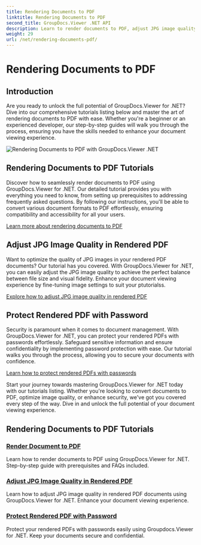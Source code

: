 ```yaml
---
title: Rendering Documents to PDF
linktitle: Rendering Documents to PDF
second_title: GroupDocs.Viewer .NET API
description: Learn to render documents to PDF, adjust JPG image quality, and protect PDFs with passwords using GroupDocs.Viewer for .NET tutorials.
weight: 29
url: /net/rendering-documents-pdf/
---
```


# Rendering Documents to PDF


## Introduction

Are you ready to unlock the full potential of GroupDocs.Viewer for .NET? Dive into our comprehensive tutorials listing below and master the art of rendering documents to PDF with ease. Whether you're a beginner or an experienced developer, our step-by-step guides will walk you through the process, ensuring you have the skills needed to enhance your document viewing experience.

![Rendering Documents to PDF with GroupDocs.Viewer .NET](/viewer/rendering-documents-pdf/image.png)

## Rendering Documents to PDF Tutorials

Discover how to seamlessly render documents to PDF using GroupDocs.Viewer for .NET. Our detailed tutorial provides you with everything you need to know, from setting up prerequisites to addressing frequently asked questions. By following our instructions, you'll be able to convert various document formats to PDF effortlessly, ensuring compatibility and accessibility for all your users.

[Learn more about rendering documents to PDF](./render-to-pdf/)

## Adjust JPG Image Quality in Rendered PDF

Want to optimize the quality of JPG images in your rendered PDF documents? Our tutorial has you covered. With GroupDocs.Viewer for .NET, you can easily adjust the JPG image quality to achieve the perfect balance between file size and visual fidelity. Enhance your document viewing experience by fine-tuning image settings to suit your ptutorialss.

[Explore how to adjust JPG image quality in rendered PDF](./adjust-jpg-quality-pdf/)

## Protect Rendered PDF with Password

Security is paramount when it comes to document management. With GroupDocs.Viewer for .NET, you can protect your rendered PDFs with passwords effortlessly. Safeguard sensitive information and ensure confidentiality by implementing password protection with ease. Our tutorial walks you through the process, allowing you to secure your documents with confidence.

[Learn how to protect rendered PDFs with passwords](./protect-pdf/)

Start your journey towards mastering GroupDocs.Viewer for .NET today with our tutorials listing. Whether you're looking to convert documents to PDF, optimize image quality, or enhance security, we've got you covered every step of the way. Dive in and unlock the full potential of your document viewing experience.
## Rendering Documents to PDF Tutorials
### [Render Document to PDF](./render-to-pdf/)
Learn how to render documents to PDF using GroupDocs.Viewer for .NET. Step-by-step guide with prerequisites and FAQs included.
### [Adjust JPG Image Quality in Rendered PDF](./adjust-jpg-quality-pdf/)
Learn how to adjust JPG image quality in rendered PDF documents using GroupDocs.Viewer for .NET. Enhance your document viewing experience.
### [Protect Rendered PDF with Password](./protect-pdf/)
Protect your rendered PDFs with passwords easily using Groupdocs.Viewer for .NET. Keep your documents secure and confidential.